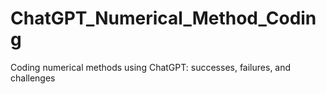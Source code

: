 # ChatGPT_Numerical_Method_Coding
Coding numerical methods using ChatGPT: successes, failures, and challenges
